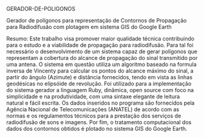 GERADOR-DE-POLIGONOS 


Gerador de polígonos para representação de Contornos de Propagação para Radiodifusão com plotagem em sistema GIS do Google Earth
   
Resumo: Este trabalho visa promover maior qualidade técnica contribuindo para o estudo e a viabilidade de propagação para radiodifusão. Para tal foi necessário o desenvolvimento de um sistema capaz de gerar polígonos que representam a cobertura do alcance de propagação do sinal transmitido por uma antena. O sistema em questão utiliza um algoritmo baseado na formula inversa de Vincenty para calcular os pontos do alcance máximo do sinal, a partir do ângulo (Azimute) e distância fornecidos, tendo em vista as linhas geodésicas no elipsóide de revolução. Foi utilizado para a implementação do sistema gerador a linguagem Ruby, dinâmica, open source com foco na simplicidade e na produtividade, com uma sintaxe elegante de leitura natural e fácil escrita. Os dados inseridos no programa são fornecidos pela Agência Nacional de Telecomunicações (ANATEL) de acordo com as normas e os regulamentos técnicos para a prestação dos serviços de radiodifusão de sons e imagens. Por fim, o tratamento computacional dos dados dos contornos 
obtidos é plotado no sistema GIS do Google Earth.
